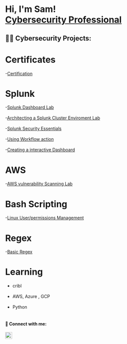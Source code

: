 <h1>Hi, I'm Sam! <br/><a href="https://github.com/youngsb24"></a> <a href="https://www.linkedin.com/in/sambide/">Cybersecurity Professional</a> 

<h2>👨‍💻 Cybersecurity Projects:</h2>

# Certificates 
-[Certification](https://github.com/Youngsb24/Certificates) 

# Splunk
 
-[Splunk Dashboard Lab](https://github.com/Youngsb24/Splunk_Dashboard)
<br></br>
-[Architecting a Splunk Cluster Enviroment Lab](https://github.com/Youngsb24/Architect-a-Splunk-Cluster-Enviroment)
<br></br>
-[Splunk Security Essentials](https://github.com/Youngsb24/Splunk-Security-Essentials)
<br></br>
-[Using Workflow action](https://github.com/Youngsb24/Workflow-Action)
<br></br>
-[Creating a interactive Dashboard](https://github.com/Youngsb24/Drill-Down-Dashboard)

# AWS 
-[AWS vulnerability Scanning Lab](https://github.com/Youngsb24/AWSInspectorLab)

# Bash Scripting 

-[Linux User/permissions Management](https://github.com/Youngsb24/Linux-Bash-Scripting)

# Regex
-[Basic Regex](https://github.com/Youngsb24/Regex-101)
 
# Learning

 - cribl
 <br></br>
 - AWS, Azure , GCP
 <br></br>
 - Python 
 <br></br>

 

  

<h4> 🤳 Connect with me:</h4>

[<img align="left" alt="Sambide | LinkedIn" width="22px" src="https://cdn.jsdelivr.net/npm/simple-icons@v3/icons/linkedin.svg" />][linkedin]


[linkedin]: https://linkedin.com/in/sambide


 <!--
  
Here are some ideas to get you started:

- 🔭 I’m currently working on splunk certified power and core user certificate
- 🌱 I’m currently learning python
- 👯 I’m looking to collaborate on ...
- 🤔 I’m looking for help with ...
-->
